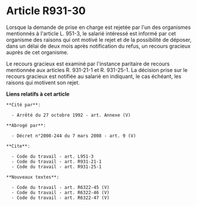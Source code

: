 # Article R931-30

Lorsque la demande de prise en charge est rejetée par l'un des organismes mentionnés à l'article L. 951-3, le salarié
intéressé est informé par cet organisme des raisons qui ont motivé le rejet et de la possibilité de déposer, dans un délai de
deux mois après notification du refus, un recours gracieux auprès de cet organisme.

Le recours gracieux est examiné par l'instance paritaire de recours mentionnée aux articles R. 931-21-1 et R. 931-25-1. La
décision prise sur le recours gracieux est notifiée au salarié en indiquant, le cas échéant, les raisons qui motivent son
rejet.

**Liens relatifs à cet article**

	**Cité par**:

	  - Arrêté du 27 octobre 1992 - art. Annexe (V)

	**Abrogé par**:

	  - Décret n°2008-244 du 7 mars 2008 - art. 9 (V)

	**Cite**:

	  - Code du travail - art. L951-3
	  - Code du travail - art. R931-21-1
	  - Code du travail - art. R931-25-1

	**Nouveaux textes**:

	  - Code du travail - art. R6322-45 (V)
	  - Code du travail - art. R6322-46 (V)
	  - Code du travail - art. R6322-47 (V)
